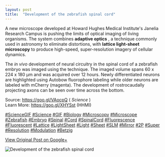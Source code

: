 ```yaml
---
layout: post
title:  "Development of the zebrafish spinal cord"
---
```


A new microscope developed at Howard Hughes Medical Institute's Janelia
Research Campus is pushing the limits of optical imaging of living organisms.
The system combines **adaptive optics** , a technique commonly used in
astronomy to eliminate distortions, with **lattice light-sheet microscopy** to
produce high-speed, super-resolution imagery of cellular dynamics.  
  
The _in vivo_ development of neural circuitry in the spinal cord of a
zebrafish embryo was imaged using the technique. The imaged volume spans 60 x
224 x 180 μm and was acquired over 12 hours. Newly differentiated neurons are
highlighted using Autobow fluorophore labeling while older neurons are labeled
with mCherry (magenta). The development of rostrocaudally projecting axons can
be seen over time across the bottom.  
  
Source: <https://goo.gl/VAocpQ> ( _Science_ )  
Learn More: <https://goo.gl/XHYSst> (HHMI)  
  
[#ScienceGIF](https://plus.google.com/s/%23ScienceGIF/posts)
[#Science](https://plus.google.com/s/%23Science/posts)
[#GIF](https://plus.google.com/s/%23GIF/posts)
[#Biology](https://plus.google.com/s/%23Biology/posts)
[#Microscopy](https://plus.google.com/s/%23Microscopy/posts)
[#Microscope](https://plus.google.com/s/%23Microscope/posts)
[#Zebrafish](https://plus.google.com/s/%23Zebrafish/posts)
[#Embryo](https://plus.google.com/s/%23Embryo/posts)
[#Spinal](https://plus.google.com/s/%23Spinal/posts)
[#Cord](https://plus.google.com/s/%23Cord/posts)
[#SpinalCord](https://plus.google.com/s/%23SpinalCord/posts)
[#Fluorescence](https://plus.google.com/s/%23Fluorescence/posts)
[#Fluorescent](https://plus.google.com/s/%23Fluorescent/posts)
[#Lattice](https://plus.google.com/s/%23Lattice/posts)
[#LightSheet](https://plus.google.com/s/%23LightSheet/posts)
[#Light](https://plus.google.com/s/%23Light/posts)
[#Sheet](https://plus.google.com/s/%23Sheet/posts)
[#SLM](https://plus.google.com/s/%23SLM/posts)
[#Mirror](https://plus.google.com/s/%23Mirror/posts)
[#2P](https://plus.google.com/s/%232P/posts)
[#Super](https://plus.google.com/s/%23Super/posts)
[#Resolution](https://plus.google.com/s/%23Resolution/posts)
[#Modulation](https://plus.google.com/s/%23Modulation/posts)
[#Betzig](https://plus.google.com/s/%23Betzig/posts)

[View Original Post on Google+](https://plus.google.com/+ColinSullender/posts/4fBtLo45sg9)

![Development of the zebrafish spinal cord](/assets/img/2018-05-03-Development-of-the-zebrafish-spinal-cord.gif)
